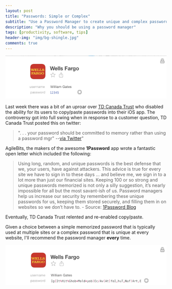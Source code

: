 ```yaml
---
layout: post
title: "Passwords: Simple or Complex"
subtitle: "Use a Password Manager to create unique and complex passwords"
description: "Why you should be using a password manager"
tags: [productivity, software, tips]
header-img: "img/bg-shingle.jpg"
comments: true
---
```


![Password](/img/password2.png)

Last week there was a bit of an uproar over [TD Canada Trust](https://www.tdcanadatrust.com/products-services/banking/index-banking.jsp) who disabled the ability for its users to copy/paste passwords into their iOS app.  The controversy got into full swing when in response to a customer question, TD Canada Trust posted this on twitter: 

> ". . . your password should be committed to memory rather than using a password mgr" --[via Twitter](https://twitter.com/roustem/status/578909191533944832)"  

AgileBits, the makers of the awesome **1Password** app wrote a fantastic open letter which included the following:

> Using long, random, and unique passwords is the best defense that we, your users, have against attackers. This advice is true for every site we have to sign in to these days … and believe me, we sign in to a lot more than just our financial sites. Keeping 100 or so strong and unique passwords memorized is not only a silly suggestion, it’s nearly impossible for all but the most savant-ish of us. Password managers help us increase our security by remembering these unique passwords for us, keeping them stored securely, and filling them in on websites so we don’t have to. - Source: [1Password Blog](https://blog.agilebits.com/2015/03/23/an-open-letter-to-banks/)

Eventually, TD Canada Trust relented and re-enabled copy/paste.

Given a choice between a simple memorized password that is typically used at multiple sites or a complex password that is unique at every website, I'll recommend the password manager **every** time.  

![Password](/img/password.png)
